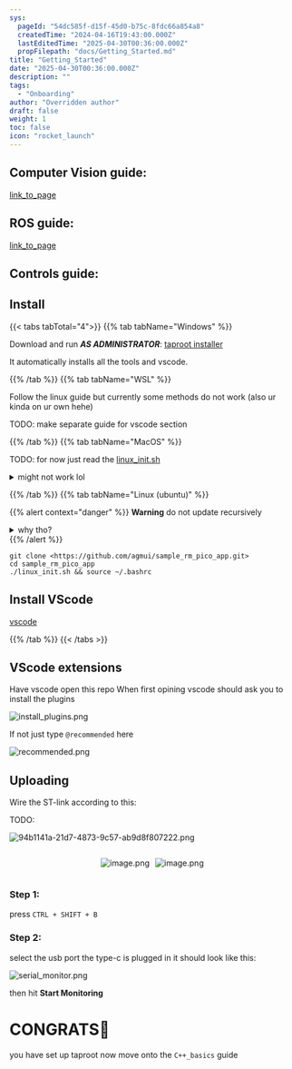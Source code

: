 ```yaml
---
sys:
  pageId: "54dc585f-d15f-45d0-b75c-8fdc66a854a8"
  createdTime: "2024-04-16T19:43:00.000Z"
  lastEditedTime: "2025-04-30T00:36:00.000Z"
  propFilepath: "docs/Getting_Started.md"
title: "Getting_Started"
date: "2025-04-30T00:36:00.000Z"
description: ""
tags:
  - "Onboarding"
author: "Overridden author"
draft: false
weight: 1
toc: false
icon: "rocket_launch"
---
```


## Computer Vision guide:

[link_to_page](86d45bc0-388b-4d26-8848-44f255f73d0e)

## ROS guide:

[link_to_page](3c76c1de-ec8f-46d6-8b0a-294005edc2d5)

## Controls guide:

## Install

{{< tabs tabTotal="4">}}
{{% tab tabName="Windows" %}}

Download and run _**AS ADMINISTRATOR**_: [taproot installer](https://github.com/Thornbots/TeachingFreshies/releases/tag/1.0)

It automatically installs all the tools and vscode.

{{% /tab %}}
{{% tab tabName="WSL" %}}

Follow the linux guide but currently some methods do not work (also ur kinda on ur own hehe)

TODO: make separate guide for vscode section

{{% /tab %}}
{{% tab tabName="MacOS" %}}

TODO: for now just read the [linux_init.sh](https://github.com/agmui/sample_rm_pico_app/blob/main/linux_init.sh)

<details>
<summary>might not work lol</summary>

`brew install libusb pkg-config`

Next install: [vscode](https://code.visualstudio.com/Download)

</details>

{{% /tab %}}
{{% tab tabName="Linux (ubuntu)" %}}

{{% alert context="danger" %}}
**Warning** do not update recursively
<details>
<summary>why tho?</summary>
There are some submodules that may go on for a while (like tinyusb) and I highly
recommend you don't need to get them.
If you want to see what submodules I update just look in `linux_init.sh`
</details>
{{% /alert %}}

```shell
git clone <https://github.com/agmui/sample_rm_pico_app.git>
cd sample_rm_pico_app
./linux_init.sh && source ~/.bashrc
```

## Install VScode

[vscode](https://code.visualstudio.com/Download)

{{% /tab %}}
{{< /tabs >}}

## VScode extensions

Have vscode open this repo
When first opining vscode should ask you to install the plugins

![install_plugins.png](https://prod-files-secure.s3.us-west-2.amazonaws.com/d518164a-d88e-44d1-a4ee-3adb3bd8bce0/89bd30f0-1825-4e77-867b-0a41ce370880/install_plugins.png?X-Amz-Algorithm=AWS4-HMAC-SHA256&X-Amz-Content-Sha256=UNSIGNED-PAYLOAD&X-Amz-Credential=ASIAZI2LB4667VGVT5HL%2F20250626%2Fus-west-2%2Fs3%2Faws4_request&X-Amz-Date=20250626T051027Z&X-Amz-Expires=3600&X-Amz-Security-Token=IQoJb3JpZ2luX2VjEFwaCXVzLXdlc3QtMiJHMEUCIQDpdUt1pETg0Ze5oJxWYgEvZ6mn36yuAdeobmuoRVCSLgIgPKybbGzHEU8KXYCj1oWUYRNPe6RVgkESF9ylpNQ9J48q%2FwMIVRAAGgw2Mzc0MjMxODM4MDUiDFzF8qsN4guWxQ2wzSrcAxyr2E0kDMSWRlbbynkh3%2FaqJw4N%2FRyD4t7R99OQ%2FPlJGEAkZ6dL4AZUQ2fRrzt57RzyoW25kd7B7ZiX6bUtH83vpOXnA6eaEjpKsaBgGFoCn1UXThsJRUMebTktRqlTWQ7s%2Bh57fCHPP4MiX2GCcWBCRc62pWJqWA3kFNv1tAn8uT%2B07PmqzrVHkiOj46gjw3xEM26zuDcaDmt3BihEyFJ5eMRkFvsnOu3z9hiyJxTNFSga6MJ2lISdmb8b0zX0yffMCZDSNzr2sQa1R0R%2FDnlV2zM7czd8ezn56WRjuPfsva66Eu3bOF0j2rJEw3gT%2FfV53Qf8m2qbRqTIRDnq7UJHpHEr376RSFAB2Gamyc6GXX5LqzyqrWg9wknSwj1euJXcSviqkqEr%2BDuB1QwZDeXIQrzsH5aOjJ2Dq%2BLuSSC3pq1iAK91mn7FRjUxXg4Q0Nzdm4FHi45doGezF35qlHP3DG%2FXW8fPRxYMJXuupBK8ZFFelsTG3gZUn85hsYY3oxSsBOoS%2F8PbVh06zw11Fx8W3s42CZLlYjEWYgSoxQWggmOmxpzlDVN9RjxWlQhY8Y%2Fi6cDPRBololkfdE1iI0OJUBpJUG1ILRx%2FjPzl24wnvBHQQQjr4TFUCAupMJGJ88IGOqUBltVNRift3NnGc2zXuuct3gGDxl4EHFERJT1QarX4ci3yRl1O2y1RVb9OLn5B%2FBX2WJeGtAD3RpZdNqD2h85PLpnpUIpQkoyuniF7iHxIYJqkvUB4so6U6iAZy2YzSuTBkHhlRkeso1t6IDYuW2ruQ5e8m83iLA%2Bh8nIuvLq9207XSsHzUrloxgQiL30GxCZBXutzJZcIe2gO8ZpMeTW2iEKoQ6EV&X-Amz-Signature=a64b4a8610d1c13a60b9dbca338d2cba34aaeaf321c5b0bf3a7311755f5485c2&X-Amz-SignedHeaders=host&x-amz-checksum-mode=ENABLED&x-id=GetObject)

If not just type `@recommended` here  

![recommended.png](https://prod-files-secure.s3.us-west-2.amazonaws.com/d518164a-d88e-44d1-a4ee-3adb3bd8bce0/61e661e9-5d85-4dfc-be0d-8d2097a5e793/recommended.png?X-Amz-Algorithm=AWS4-HMAC-SHA256&X-Amz-Content-Sha256=UNSIGNED-PAYLOAD&X-Amz-Credential=ASIAZI2LB4667VGVT5HL%2F20250626%2Fus-west-2%2Fs3%2Faws4_request&X-Amz-Date=20250626T051027Z&X-Amz-Expires=3600&X-Amz-Security-Token=IQoJb3JpZ2luX2VjEFwaCXVzLXdlc3QtMiJHMEUCIQDpdUt1pETg0Ze5oJxWYgEvZ6mn36yuAdeobmuoRVCSLgIgPKybbGzHEU8KXYCj1oWUYRNPe6RVgkESF9ylpNQ9J48q%2FwMIVRAAGgw2Mzc0MjMxODM4MDUiDFzF8qsN4guWxQ2wzSrcAxyr2E0kDMSWRlbbynkh3%2FaqJw4N%2FRyD4t7R99OQ%2FPlJGEAkZ6dL4AZUQ2fRrzt57RzyoW25kd7B7ZiX6bUtH83vpOXnA6eaEjpKsaBgGFoCn1UXThsJRUMebTktRqlTWQ7s%2Bh57fCHPP4MiX2GCcWBCRc62pWJqWA3kFNv1tAn8uT%2B07PmqzrVHkiOj46gjw3xEM26zuDcaDmt3BihEyFJ5eMRkFvsnOu3z9hiyJxTNFSga6MJ2lISdmb8b0zX0yffMCZDSNzr2sQa1R0R%2FDnlV2zM7czd8ezn56WRjuPfsva66Eu3bOF0j2rJEw3gT%2FfV53Qf8m2qbRqTIRDnq7UJHpHEr376RSFAB2Gamyc6GXX5LqzyqrWg9wknSwj1euJXcSviqkqEr%2BDuB1QwZDeXIQrzsH5aOjJ2Dq%2BLuSSC3pq1iAK91mn7FRjUxXg4Q0Nzdm4FHi45doGezF35qlHP3DG%2FXW8fPRxYMJXuupBK8ZFFelsTG3gZUn85hsYY3oxSsBOoS%2F8PbVh06zw11Fx8W3s42CZLlYjEWYgSoxQWggmOmxpzlDVN9RjxWlQhY8Y%2Fi6cDPRBololkfdE1iI0OJUBpJUG1ILRx%2FjPzl24wnvBHQQQjr4TFUCAupMJGJ88IGOqUBltVNRift3NnGc2zXuuct3gGDxl4EHFERJT1QarX4ci3yRl1O2y1RVb9OLn5B%2FBX2WJeGtAD3RpZdNqD2h85PLpnpUIpQkoyuniF7iHxIYJqkvUB4so6U6iAZy2YzSuTBkHhlRkeso1t6IDYuW2ruQ5e8m83iLA%2Bh8nIuvLq9207XSsHzUrloxgQiL30GxCZBXutzJZcIe2gO8ZpMeTW2iEKoQ6EV&X-Amz-Signature=ec8a67398614024eb6e648fd4ae7a4fffde9513bc27b1e94895e517dfc852b5c&X-Amz-SignedHeaders=host&x-amz-checksum-mode=ENABLED&x-id=GetObject)

## Uploading

Wire the ST-link according to this:

TODO:

![94b1141a-21d7-4873-9c57-ab9d8f807222.png](https://prod-files-secure.s3.us-west-2.amazonaws.com/d518164a-d88e-44d1-a4ee-3adb3bd8bce0/e5fad17d-ab82-4300-9f4c-505ab4b1202c/94b1141a-21d7-4873-9c57-ab9d8f807222.png?X-Amz-Algorithm=AWS4-HMAC-SHA256&X-Amz-Content-Sha256=UNSIGNED-PAYLOAD&X-Amz-Credential=ASIAZI2LB4667VGVT5HL%2F20250626%2Fus-west-2%2Fs3%2Faws4_request&X-Amz-Date=20250626T051027Z&X-Amz-Expires=3600&X-Amz-Security-Token=IQoJb3JpZ2luX2VjEFwaCXVzLXdlc3QtMiJHMEUCIQDpdUt1pETg0Ze5oJxWYgEvZ6mn36yuAdeobmuoRVCSLgIgPKybbGzHEU8KXYCj1oWUYRNPe6RVgkESF9ylpNQ9J48q%2FwMIVRAAGgw2Mzc0MjMxODM4MDUiDFzF8qsN4guWxQ2wzSrcAxyr2E0kDMSWRlbbynkh3%2FaqJw4N%2FRyD4t7R99OQ%2FPlJGEAkZ6dL4AZUQ2fRrzt57RzyoW25kd7B7ZiX6bUtH83vpOXnA6eaEjpKsaBgGFoCn1UXThsJRUMebTktRqlTWQ7s%2Bh57fCHPP4MiX2GCcWBCRc62pWJqWA3kFNv1tAn8uT%2B07PmqzrVHkiOj46gjw3xEM26zuDcaDmt3BihEyFJ5eMRkFvsnOu3z9hiyJxTNFSga6MJ2lISdmb8b0zX0yffMCZDSNzr2sQa1R0R%2FDnlV2zM7czd8ezn56WRjuPfsva66Eu3bOF0j2rJEw3gT%2FfV53Qf8m2qbRqTIRDnq7UJHpHEr376RSFAB2Gamyc6GXX5LqzyqrWg9wknSwj1euJXcSviqkqEr%2BDuB1QwZDeXIQrzsH5aOjJ2Dq%2BLuSSC3pq1iAK91mn7FRjUxXg4Q0Nzdm4FHi45doGezF35qlHP3DG%2FXW8fPRxYMJXuupBK8ZFFelsTG3gZUn85hsYY3oxSsBOoS%2F8PbVh06zw11Fx8W3s42CZLlYjEWYgSoxQWggmOmxpzlDVN9RjxWlQhY8Y%2Fi6cDPRBololkfdE1iI0OJUBpJUG1ILRx%2FjPzl24wnvBHQQQjr4TFUCAupMJGJ88IGOqUBltVNRift3NnGc2zXuuct3gGDxl4EHFERJT1QarX4ci3yRl1O2y1RVb9OLn5B%2FBX2WJeGtAD3RpZdNqD2h85PLpnpUIpQkoyuniF7iHxIYJqkvUB4so6U6iAZy2YzSuTBkHhlRkeso1t6IDYuW2ruQ5e8m83iLA%2Bh8nIuvLq9207XSsHzUrloxgQiL30GxCZBXutzJZcIe2gO8ZpMeTW2iEKoQ6EV&X-Amz-Signature=21f0118daa667ae0b2a8b6eab685c11abd7513d7e6e846ded5c39e61d851d8fa&X-Amz-SignedHeaders=host&x-amz-checksum-mode=ENABLED&x-id=GetObject)

<div style="display: flex;flex-direction: row; column-gap:10px; max-width: 630px;justify-content: center;">
<div>

![image.png](https://prod-files-secure.s3.us-west-2.amazonaws.com/d518164a-d88e-44d1-a4ee-3adb3bd8bce0/210ecb78-1116-4d7b-b9b7-2292f66fa2c2/image.png?X-Amz-Algorithm=AWS4-HMAC-SHA256&X-Amz-Content-Sha256=UNSIGNED-PAYLOAD&X-Amz-Credential=ASIAZI2LB466Y2WRZQI7%2F20250626%2Fus-west-2%2Fs3%2Faws4_request&X-Amz-Date=20250626T051029Z&X-Amz-Expires=3600&X-Amz-Security-Token=IQoJb3JpZ2luX2VjEFwaCXVzLXdlc3QtMiJIMEYCIQDpfqXZkiaLpekPyn686Gvj%2BHVDJroFKUvtIFeRsw4d5gIhAPvXT6epjRy2VOYiMI9fVvpg8f1YHRQRAiiUjJiv7whJKv8DCFUQABoMNjM3NDIzMTgzODA1Igw1SHWEAb8QP1tVAdkq3AN3pARnAYyG9lNwMP6mtyZNtzAb49dxp2d0DDEp3IJWoiBllFl52RdnevEFstRMyW3SGhQBYw2qU5m3Z2ymYbRP9thGeYoI8M9wLYCHjoQ5tIXqiAKmltHsjuHwY0ViM9nYoW%2BYlmUtx8W22EDAeaGQErBmRhgjmN0p8ur60CJi0h5e2MKJT8RTjEADqQbsfybYjIFFYEiZV5MMVX3rkCLukUyfvu3uV52JY8MVQ1LY5KYbB3WtQjKSIboflJVwbFtvRWAvKBQMkgMPVI58PKxJtBnpkK78TyqeER%2FmM6TR6qjd0TNu47kbviRUxXv8Xlhecxyjnd3McQAmo1014UDRU7ylILP1lQoDEDWBpwEv9c7YJBMyx5tPGTx%2B6OU4urWW1ByaCqphvlbcxIWDiKaCxA%2BOMsZ4gyWDHyI1LT7FXB0PRfc2co9uiliD8Cvk3uR5yRQrcsKtX1psBfKZL%2BXeVd2OpA3WLBAlheQcenhEtC%2BbPUeLToMbrLvnmZGV%2BhiZ1u%2F36rOHQnkYkxMj%2B4oV3Rqgykzm0iBR%2BeMnIbyTz81GphAodr2o52KHHlwLQAgYDy4MaqOrXrBdxmY2%2Fwk8N05QV1wLZTluRUjDZS%2BPWpCBCLGel4wTx2PXvTCJifPCBjqkASzkA8mqyY%2FNzO%2B6Ih7lda8aexzSIbDpQEbNijTIM7xf8%2F2eELTtU5rOs0f0IuPOEjva83k8OlnNNyV50XgoDvJWrY2iok5vZ2Te6QRVn6SHEBnH0AgURwFaNOKbosrTOObzp7bMiaanyG3zwvtQqXAnm2kcVFhj1991vzt1%2FQmCn%2B4yhXm0YDkGV%2BUvH%2BlmDOS0jGwSMTvG28SeKopbEFav17It&X-Amz-Signature=28010df5df79949dbb404c1300b555af185c8c91be0c92d3a26ce16edf347025&X-Amz-SignedHeaders=host&x-amz-checksum-mode=ENABLED&x-id=GetObject)

</div>
<div>

![image.png](https://prod-files-secure.s3.us-west-2.amazonaws.com/d518164a-d88e-44d1-a4ee-3adb3bd8bce0/33a0fd0f-8ca6-4a86-8e09-26e95ded1fff/image.png?X-Amz-Algorithm=AWS4-HMAC-SHA256&X-Amz-Content-Sha256=UNSIGNED-PAYLOAD&X-Amz-Credential=ASIAZI2LB466V4WQRYLI%2F20250626%2Fus-west-2%2Fs3%2Faws4_request&X-Amz-Date=20250626T051029Z&X-Amz-Expires=3600&X-Amz-Security-Token=IQoJb3JpZ2luX2VjEFwaCXVzLXdlc3QtMiJGMEQCIH%2BkgQZA6fSUuBarzgawgZzSkyKwW0N7%2Bc6tVJ5AERKoAiAeJdSYvFvqpwXdEzCTNzhqQHOYIGNCAmkL1o2coe3q0ir%2FAwhVEAAaDDYzNzQyMzE4MzgwNSIMchmdXycohqFmG0zlKtwD4fR3nORvsXdj1nt1d34m4QDCtixNK4iKFACxuCPAF%2BkTzfDhBxx%2BfXZDsxcjKzlelybYRZ7LT2TLzrQbRfE6Z19A1bba0Aqsz%2FHhAv4TjCXG%2BbpWTfbiUFv%2FIsjClHO9StM58HORXxbTUVc9snY5fYEFny39sewK7vhIJqLqVnR6%2BXTDntQMFoGghtjQTXiWzKeK42sv8Syejq3Lt%2BfYtwlNPtwwspKLYp9%2F4rwd8zDIJYq3R3GS%2FCvuq1%2B9K%2FN2Pmud27G58SOOnVkgY6W9vKHS5DA09cm4FHNab90ckmf2GbwrzVYuPumJMeTZOZWRj3bKFvs6WMcpOL0j68R31Q7Bv%2Bbza4vypH%2FujskgFjLSReVe%2FWx7gnHUD5le8dqAoYZWvw%2Bo2nICe2fbSeZ6pYDWADsQP5Er7VTAVLt710hkGP1YZZfYlG68tzuog5Alg8toiNluD8iCFhn%2BB9YSumMjOu9aUPxOTxYpHZ6q%2BJo6hKyML93YA0%2Fl0YyIe%2Ft5ZqVM6jQan2bjqxWMaB8fUtNsh3CkcXMeb9t4fhorF0CB7EsSCSJm9ehXVWEJ7NE%2B9s%2FG30SRzOXhgYBZiuOzZajYkp5yzaSLf3VP9zHKNEelGhDTdjDAVwOrtjAw4YjzwgY6pgGNaQCTBP1G6qR1cUWLydJGUgY%2BYM3Z6s7mdqa4g91Zi%2F%2BLFaOLz6wGUurlDy67ucwNdgyQ2%2F3AaREIJfFUUGqfC2oP2Q8ndTrCkeeU2V4XEvkZf811esKq87%2F%2Bd7V4JQU671U0%2Bjuqdphgb3iBpsKtQId0Z7jwGoHqmalM6Uj5poDrhlxQHfckkRJyokAcH%2Fa%2BPG9ZyapqrnFIXDcPrC6P5No5wkii&X-Amz-Signature=7c2a8e68bcec8c56691bcc02cff57bc2fbc77a2be5c67e1f069f8fe3e85a9789&X-Amz-SignedHeaders=host&x-amz-checksum-mode=ENABLED&x-id=GetObject)

</div>
</div>

### Step 1:

press `CTRL + SHIFT + B`

### Step 2:

select the usb port the type-c is plugged in it should look like this:

![serial_monitor.png](https://prod-files-secure.s3.us-west-2.amazonaws.com/d518164a-d88e-44d1-a4ee-3adb3bd8bce0/f03f4774-05d4-4393-b6a0-d5efb6d315ab/serial_monitor.png?X-Amz-Algorithm=AWS4-HMAC-SHA256&X-Amz-Content-Sha256=UNSIGNED-PAYLOAD&X-Amz-Credential=ASIAZI2LB4667VGVT5HL%2F20250626%2Fus-west-2%2Fs3%2Faws4_request&X-Amz-Date=20250626T051027Z&X-Amz-Expires=3600&X-Amz-Security-Token=IQoJb3JpZ2luX2VjEFwaCXVzLXdlc3QtMiJHMEUCIQDpdUt1pETg0Ze5oJxWYgEvZ6mn36yuAdeobmuoRVCSLgIgPKybbGzHEU8KXYCj1oWUYRNPe6RVgkESF9ylpNQ9J48q%2FwMIVRAAGgw2Mzc0MjMxODM4MDUiDFzF8qsN4guWxQ2wzSrcAxyr2E0kDMSWRlbbynkh3%2FaqJw4N%2FRyD4t7R99OQ%2FPlJGEAkZ6dL4AZUQ2fRrzt57RzyoW25kd7B7ZiX6bUtH83vpOXnA6eaEjpKsaBgGFoCn1UXThsJRUMebTktRqlTWQ7s%2Bh57fCHPP4MiX2GCcWBCRc62pWJqWA3kFNv1tAn8uT%2B07PmqzrVHkiOj46gjw3xEM26zuDcaDmt3BihEyFJ5eMRkFvsnOu3z9hiyJxTNFSga6MJ2lISdmb8b0zX0yffMCZDSNzr2sQa1R0R%2FDnlV2zM7czd8ezn56WRjuPfsva66Eu3bOF0j2rJEw3gT%2FfV53Qf8m2qbRqTIRDnq7UJHpHEr376RSFAB2Gamyc6GXX5LqzyqrWg9wknSwj1euJXcSviqkqEr%2BDuB1QwZDeXIQrzsH5aOjJ2Dq%2BLuSSC3pq1iAK91mn7FRjUxXg4Q0Nzdm4FHi45doGezF35qlHP3DG%2FXW8fPRxYMJXuupBK8ZFFelsTG3gZUn85hsYY3oxSsBOoS%2F8PbVh06zw11Fx8W3s42CZLlYjEWYgSoxQWggmOmxpzlDVN9RjxWlQhY8Y%2Fi6cDPRBololkfdE1iI0OJUBpJUG1ILRx%2FjPzl24wnvBHQQQjr4TFUCAupMJGJ88IGOqUBltVNRift3NnGc2zXuuct3gGDxl4EHFERJT1QarX4ci3yRl1O2y1RVb9OLn5B%2FBX2WJeGtAD3RpZdNqD2h85PLpnpUIpQkoyuniF7iHxIYJqkvUB4so6U6iAZy2YzSuTBkHhlRkeso1t6IDYuW2ruQ5e8m83iLA%2Bh8nIuvLq9207XSsHzUrloxgQiL30GxCZBXutzJZcIe2gO8ZpMeTW2iEKoQ6EV&X-Amz-Signature=22f76b9fdecf16c4e91564c1fe1df0375c12e0247c26457e15e8f746703dfad1&X-Amz-SignedHeaders=host&x-amz-checksum-mode=ENABLED&x-id=GetObject)

then hit **Start Monitoring**

# CONGRATS🎉

you have set up taproot now move onto the `C++_basics` guide
